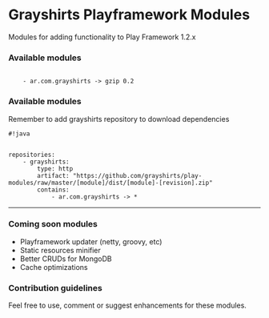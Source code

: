 # Grayshirts Playframework Modules #

Modules for adding functionality to Play Framework 1.2.x

### Available modules ###


```

    - ar.com.grayshirts -> gzip 0.2

```

### Available modules ###
Remember to add grayshirts repository to download dependencies
```
#!java


repositories:
    - grayshirts:
        type: http
        artifact: "https://github.com/grayshirts/play-modules/raw/master/[module]/dist/[module]-[revision].zip"
        contains:
            - ar.com.grayshirts -> *

```


---------------------------


### Coming soon modules  ###

* Playframework updater (netty, groovy, etc)
* Static resources minifier
* Better CRUDs for MongoDB
* Cache optimizations

### Contribution guidelines ###

Feel free to use, comment or suggest enhancements for these modules.



